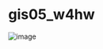 # gis05_w4hw
![image](https://user-images.githubusercontent.com/115024336/199479748-5f6d16a2-8c82-44f6-aa70-17fb33eee689.png)

